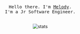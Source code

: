 

<p align="center">
  <br>
  <br>
  <br>
  <samp>Hello there. I'm <a href="https://incuriosity.lol">Melody</a>.<br> I'm a Jr Software Engineer.</samp>
  <br>
  <br>
</p>

<p align="center">
    <img src="https://github-readme-stats.vercel.app/api?username=melodiesrock&show_icons=false&theme=dark#gh-dark-mode-only" alt="stats">
</p>
